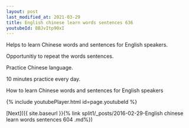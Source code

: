 ```yaml
---
layout: post
last_modified_at: 2021-03-29
title: English chinese learn words sentences 636 
youtubeId: BBJvItp90xI
---
```

 
 
Helps to learn Chinese words and sentences for English speakers.

Opportunitiy to repeat the words sentences. 

Practice Chinese language. 
 
10 minutes practice every day. 
 
How to learn Chinese words and sentences for English speakers 
 
{% include youtubePlayer.html id=page.youtubeId %}
 
 
[Next]({{ site.baseurl }}{% link  split1/_posts/2016-02-29-English chinese learn words sentences 604 .md%})
 
